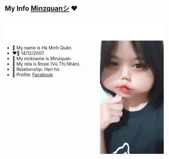 <h2>My Info <a href="www.facebook.com/minzquan">Minzquanシ</a> ❤</h1>
<img align="center" src="./info.svg"/>
<img align="right" src="./love.jpg" width="40%" height="auto"/>

-   🌸 My name is Hà Minh Quân.
-   ❤️‍🔥 14/12/2007.
-   💬 My nickname is Minzquan.
-   💬 My rela is Rosie (Vũ Thị Nhàn).
-   💓 Relationship: Hẹn hò.
-   🌹 Profile: [Facebook](https://www.facebook.com/minzquan)
